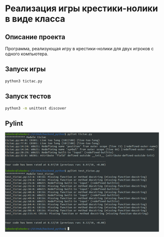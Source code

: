 # Реализация игры крестики-нолики в виде класса

## Описание проекта
Программа, реализующая игру в крестики-нолики для двух игроков с одного компьютера.

## Запуск игры

```bash
python3 tictac.py
```

## Запуск тестов

```bash
python3 -m unittest discover
```

## Pylint

![](pylint.png "Pylint")

